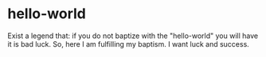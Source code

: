 # hello-world
Exist a legend that: if you do not baptize with the "hello-world" you will have it is bad luck. So, here I am fulfilling my baptism. I want luck and success.
